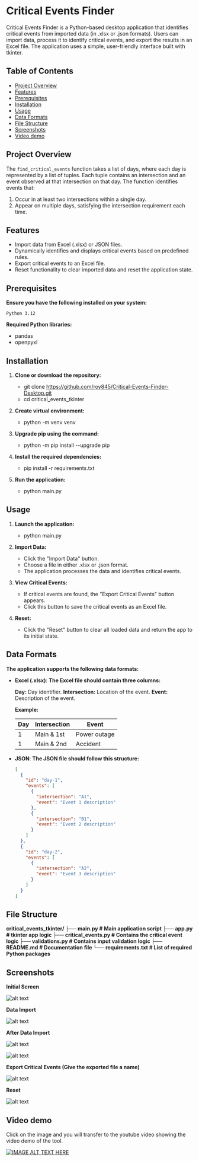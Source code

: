 # Critical Events Finder

Critical Events Finder is a Python-based desktop application that identifies critical events from imported data (in .xlsx or .json formats). Users can import data, process it to identify critical events, and export the results in an Excel file. The application uses a simple, user-friendly interface built with tkinter.

## Table of Contents

- [Project Overview](#project-overview)
- [Features](#features)
- [Prerequisites](#prerequisites)
- [Installation](#installation)
- [Usage](#usage)
- [Data Formats](#data-formats)
- [File Structure](#file-structure)
- [Screenshots](#screenshots)
- [Video demo](#video-demo)

## Project Overview

The <code>find_critical_events</code> function takes a list of days, where each day is represented by a list of tuples. Each tuple contains an intersection and an event observed at that intersection on that day. The function identifies events that:

1. Occur in at least two intersections within a single day.
2. Appear on multiple days, satisfying the intersection requirement each time.

## Features

- Import data from Excel (.xlsx) or JSON files.
- Dynamically identifies and displays critical events based on predefined rules.
- Export critical events to an Excel file.
- Reset functionality to clear imported data and reset the application state.

## Prerequisites

<b> Ensure you have the following installed on your system: </b>

    Python 3.12

<b> Required Python libraries: </b>

- pandas
- openpyxl

## Installation

1. <b> Clone or download the repository: </b>

   - git clone https://github.com/roy845/Critical-Events-Finder-Desktop.git
   - cd critical_events_tkinter

2. <b> Create virtual environment: </b>

   - python -m venv venv

3. <b> Upgrade pip using the command:</b>

   - python -m pip install --upgrade pip

4. <b> Install the required dependencies: </b>

   - pip install -r requirements.txt

5. <b> Run the application: </b>
   - python main.py

## Usage

1.  <b> Launch the application: </b>

    - python main.py

2.  <b> Import Data: </b>

    - Click the "Import Data" button.
    - Choose a file in either .xlsx or .json format.
    - The application processes the data and identifies critical events.

3.  <b> View Critical Events: </b>

    - If critical events are found, the "Export Critical Events" button appears.
    - Click this button to save the critical events as an Excel file.

4.  <b> Reset: </b>

    - Click the "Reset" button to clear all loaded data and return the app to its initial state.

## Data Formats

<b> The application supports the following data formats: </b>

- **Excel (.xlsx)**:
  <b> The Excel file should contain three columns: </b>

  <b> Day:</b> Day identifier.
  <b> Intersection:</b> Location of the event.
  <b> Event:</b> Description of the event.

  <b> Example: </b>

  | Day | Intersection | Event        |
  | --- | ------------ | ------------ |
  | 1   | Main & 1st   | Power outage |
  | 1   | Main & 2nd   | Accident     |

- **JSON**:
  <b> The JSON file should follow this structure: </b>

  ```json
  [
    {
      "id": "day-1",
      "events": [
        {
          "intersection": "A1",
          "event": "Event 1 description"
        },
        {
          "intersection": "B1",
          "event": "Event 2 description"
        }
      ]
    },
    {
      "id": "day-2",
      "events": [
        {
          "intersection": "A2",
          "event": "Event 3 description"
        }
      ]
    }
  ]
  ```

## File Structure

<b> critical_events_tkinter/
├── main.py # Main application script
├── app.py # tkinter app logic
├── critical_events.py # Contains the critical event logic
├── validations.py # Contains input validation logic
├── README.md # Documentation file
└── requirements.txt # List of required Python packages </b>

## Screenshots

<b> Initial Screen </b>

![alt text](assets/image-1.png)

<b> Data Import </b>

![alt text](assets/image-2.png)

<b> After Data Import </b>

![alt text](assets/image-3.png)

![alt text](assets/image-4.png)

<b> Export Critical Events (Give the exported file a name)</b>

![alt text](assets/image-5.png)

<b> Reset </b>

![alt text](assets/image-6.png)

## Video demo

Click on the image and you will transfer to the youtube video showing the video demo of the tool.

[![IMAGE ALT TEXT HERE](https://i.ibb.co/PgYsJ7p/2024-11-20-001049.png)](https://www.youtube.com/watch?v=dT1i9VMz1vE&feature=youtu.be)
